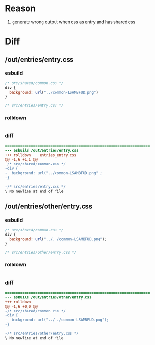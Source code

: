 # Reason
1. generate wrong output when css as entry and has shared css
# Diff
## /out/entries/entry.css
### esbuild
```js
/* src/shared/common.css */
div {
  background: url("../common-LSAMBFUD.png");
}

/* src/entries/entry.css */
```
### rolldown
```js


```
### diff
```diff
===================================================================
--- esbuild	/out/entries/entry.css
+++ rolldown	entries_entry.css
@@ -1,6 +1,1 @@
-/* src/shared/common.css */
-div {
-  background: url("../common-LSAMBFUD.png");
-}
 
-/* src/entries/entry.css */
\ No newline at end of file

```
## /out/entries/other/entry.css
### esbuild
```js
/* src/shared/common.css */
div {
  background: url("../../common-LSAMBFUD.png");
}

/* src/entries/other/entry.css */
```
### rolldown
```js

```
### diff
```diff
===================================================================
--- esbuild	/out/entries/other/entry.css
+++ rolldown	
@@ -1,6 +0,0 @@
-/* src/shared/common.css */
-div {
-  background: url("../../common-LSAMBFUD.png");
-}
-
-/* src/entries/other/entry.css */
\ No newline at end of file

```